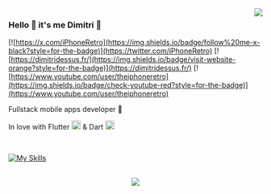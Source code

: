 <img align='right' src="https://github-readme-stats.vercel.app/api?username=istornz&show_icons=true&theme=dracula">

### Hello 👋 it's me Dimitri 🐧

[![https://x.com/iPhoneRetro](https://img.shields.io/badge/follow%20me-x-black?style=for-the-badge)](https://twitter.com/iPhoneRetro)
[![https://dimitridessus.fr/](https://img.shields.io/badge/visit-website-orange?style=for-the-badge)](https://dimitridessus.fr/)
[![https://www.youtube.com/user/theiphoneretro](https://img.shields.io/badge/check-youtube-red?style=for-the-badge)](https://www.youtube.com/user/theiphoneretro)

Fullstack mobile apps developer 📱

In love with Flutter <img src="https://cdn.worldvectorlogo.com/logos/flutter-logo.svg" height="18" /> & Dart <img src="https://cdn.worldvectorlogo.com/logos/dart.svg" height="18" />

<br />

[![My Skills](https://skillicons.dev/icons?i=nodejs,angular,appwrite,bootstrap,sass,dart,docker,firebase,flutter,git,html,js,raspberrypi,ts,vscode&theme=dark)](https://dimitridessus.fr/)

<br />

<center>
  <img align='center' src="https://github-profile-trophy.vercel.app/?username=istornz&theme=dracula&margin-w=15&margin-h=15&column=7">
</center>
